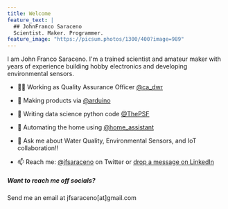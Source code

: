 ```yaml
---
title: Welcome
feature_text: |
  ## JohnFranco Saraceno
  Scientist. Maker. Programmer.
feature_image: "https://picsum.photos/1300/400?image=989"
---
```


I am John Franco Saraceno. I'm a trained scientist and amateur maker with years of experience building hobby electronics and developing environmental sensors.

- :man_scientist: Working as Quality Assurance Officer [@ca_dwr](https://twitter.com/ca_dwr)
  
- :construction: Making products via [@arduino](https://twitter.com/arduino)

- :pencil: Writing data science python code [@ThePSF](https://twitter.com/ThePSF)
  
- :seedling: Automating the home using [@home_assistant](https://twitter.com/home_assistant)
  
- :speech_balloon: Ask me about Water Quality, Environmental Sensors, and IoT collaboration!!
  
- :mailbox: Reach me: [@jfsaraceno](https://twitter.com/jfsaraceno) on Twitter or [drop a message on LinkedIn](https://www.linkedin.com/in/john-franco-saraceno-7a780751/)

##### Want to reach me off socials?
Send me an email at jfsaraceno[at]gmail.com


